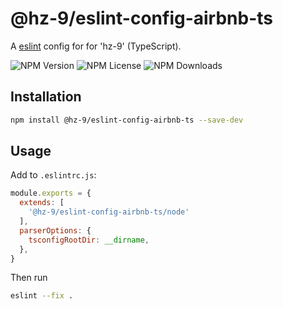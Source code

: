 # @hz-9/eslint-config-airbnb-ts

A [eslint] config for for 'hz-9' (TypeScript).

![NPM Version][npm-version-url] ![NPM License][npm-license-url] ![NPM Downloads][npm-downloads-url]

[eslint]: https://eslint.org/
[npm-version-url]: https://img.shields.io/npm/v/@hz-9/eslint-config-airbnb-ts
[npm-license-url]: https://img.shields.io/npm/l/@hz-9/eslint-config-airbnb-ts
[npm-downloads-url]: https://img.shields.io/npm/d18m/@hz-9/eslint-config-airbnb-ts

## Installation

``` bash
npm install @hz-9/eslint-config-airbnb-ts --save-dev
```

## Usage

Add to `.eslintrc.js`:

``` js
module.exports = {
  extends: [
    '@hz-9/eslint-config-airbnb-ts/node'
  ],
  parserOptions: {
    tsconfigRootDir: __dirname,
  },
}
```

Then run

``` bash
eslint --fix .
```
